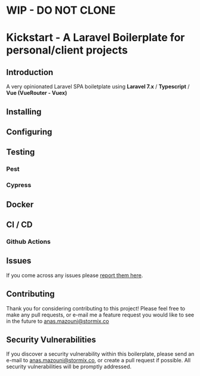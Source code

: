 # WIP - DO NOT CLONE

# Kickstart - A Laravel Boilerplate for personal/client projects

## Introduction

A very opinionated Laravel SPA boiletplate using **Laravel 7.x** / **Typescript** / **Vue (VueRouter - Vuex)**

## Installing

## Configuring

## Testing

### Pest

### Cypress

## Docker

## CI / CD

### Github Actions

## Issues

If you come across any issues please [report them here](https://github.com/Stormix/kickstart/issues).

## Contributing

Thank you for considering contributing to this project! Please feel free to make any pull requests, or e-mail me a feature request you would like to see in the future to anas.mazouni@stormix.co

## Security Vulnerabilities

If you discover a security vulnerability within this boilerplate, please send an e-mail to [anas.mazouni@stormix.co](mailto:anas.mazouni@stormix.co), or create a pull request if possible. All security vulnerabilities will be promptly addressed.
